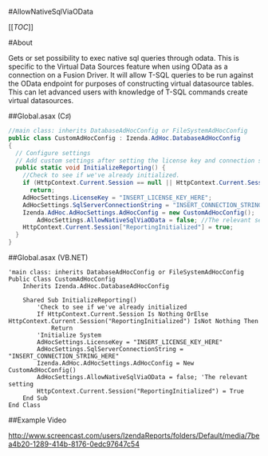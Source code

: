 #AllowNativeSqlViaOData

[[_TOC_]]

#About

Gets or set possibility to exec native sql queries through odata. This is specific to the Virtual Data Sources feature when using OData as a connection on a Fusion Driver. It will allow T-SQL queries to be run against the OData endpoint for purposes of constructing virtual datasource tables. This can let advanced users with knowledge of T-SQL commands create virtual datasources.

##Global.asax (C♯)

```csharp
//main class: inherits DatabaseAdHocConfig or FileSystemAdHocConfig
public class CustomAdHocConfig : Izenda.AdHoc.DatabaseAdHocConfig
{
  // Configure settings
  // Add custom settings after setting the license key and connection string by overriding the ConfigureSettings() method
  public static void InitializeReporting() {
    //Check to see if we've already initialized.
    if (HttpContext.Current.Session == null || HttpContext.Current.Session["ReportingInitialized"] != null)
      return;
    AdHocSettings.LicenseKey = "INSERT_LICENSE_KEY_HERE";
    AdHocSettings.SqlServerConnectionString = "INSERT_CONNECTION_STRING_HERE";
    Izenda.AdHoc.AdHocSettings.AdHocConfig = new CustomAdHocConfig();
        AdHocSettings.AllowNativeSqlViaOData = false; //The relevant setting
    HttpContext.Current.Session["ReportingInitialized"] = true;
  }
}
```

##Global.asax (VB.NET)

```visualbasic
'main class: inherits DatabaseAdHocConfig or FileSystemAdHocConfig
Public Class CustomAdHocConfig
    Inherits Izenda.AdHoc.DatabaseAdHocConfig

    Shared Sub InitializeReporting()
        'Check to see if we've already initialized
        If HttpContext.Current.Session Is Nothing OrElse HttpContext.Current.Session("ReportingInitialized") IsNot Nothing Then
            Return
        'Initialize System
        AdHocSettings.LicenseKey = "INSERT_LICENSE_KEY_HERE"
        AdHocSettings.SqlServerConnectionString = "INSERT_CONNECTION_STRING_HERE"
        Izenda.AdHoc.AdHocSettings.AdHocConfig = New CustomAdHocConfig()
        AdHocSettings.AllowNativeSqlViaOData = false; 'The relevant setting
        HttpContext.Current.Session("ReportingInitialized") = True
    End Sub
End Class
```

##Example Video

http://www.screencast.com/users/IzendaReports/folders/Default/media/7bea4b20-1289-414b-8176-0edc97647c54
